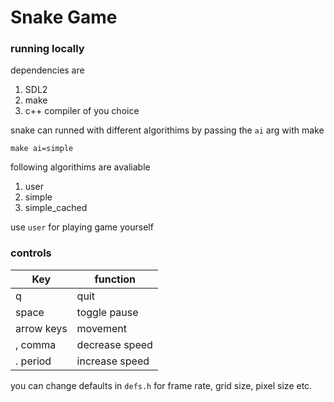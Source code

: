 # Snake Game

### running locally

dependencies are

1. SDL2
1. make
1. c++ compiler of you choice

snake can runned with different algorithims by passing the `ai` arg with make

```
make ai=simple
```

following algorithims are avaliable

1. user
1. simple
1. simple_cached

use `user` for playing game yourself

### controls

| Key        | function       |
| ---------- | -------------- |
| q          | quit           |
| space      | toggle pause   |
| arrow keys | movement       |
| , comma    | decrease speed |
| . period   | increase speed |

you can change defaults in `defs.h` for frame rate, grid size, pixel size etc.  

